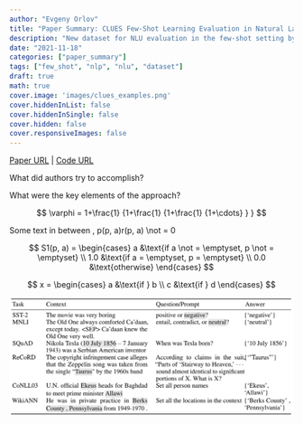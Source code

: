 ```yaml
---
author: "Evgeny Orlov"
title: "Paper Summary: CLUES Few-Shot Learning Evaluation in Natural Language Understanding"
description: "New dataset for NLU evaluation in the few-shot setting by Microsoft Research"
date: "2021-11-18"
categories: ["paper_summary"]
tags: ["few_shot", "nlp", "nlu", "dataset"]
draft: true
math: true
cover.image: 'images/clues_examples.png'
cover.hiddenInList: false
cover.hiddenInSingle: false
cover.hidden: false
cover.responsiveImages: false
---
```


[Paper URL](https://arxiv.org/abs/2111.02570) | [Code URL](https://github.com/microsoft/CLUES)

What did authors try to accomplish?

What were the key elements of the approach?

$$
 \varphi = 1+\frac{1} {1+\frac{1} {1+\frac{1} {1+\cdots} } }
$$

Some text in between
, p(p, a)r(p, a) \not = 0

$$
S1(p, a) = \begin{cases}
   a &\text{if a \not = \emptyset, p \not = \emptyset} \\
   1.0 &\text{if a = \emptyset, p = \emptyset} \\
   0.0 &\text{otherwise}
\end{cases}
$$

$$
x = \begin{cases}
   a &\text{if } b \\
   c &\text{if } d
\end{cases}
$$


![Examples](images/clues_examples.png)